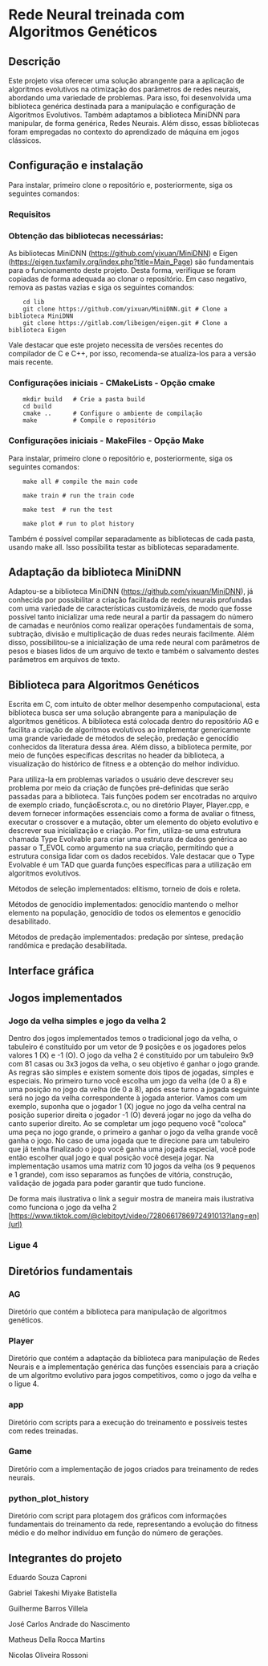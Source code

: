 # Rede Neural treinada com Algoritmos Genéticos

## Descrição

Este projeto visa oferecer uma solução abrangente para a aplicação de algoritmos evolutivos na otimização dos parâmetros de redes neurais, abordando uma variedade de problemas. Para isso, foi desenvolvida uma biblioteca genérica destinada para a manipulação e configuração de Algoritmos Evolutivos. Também adaptamos a biblioteca MiniDNN para manipular, de forma genérica, Redes Neurais. Além disso, essas bibliotecas foram empregadas no contexto do aprendizado de máquina em jogos clássicos.

## Configuração e instalação

Para instalar, primeiro clone o repositório e, posteriormente, siga os seguintes comandos:

### Requisitos

### Obtenção das bibliotecas necessárias:

As bibliotecas MiniDNN (https://github.com/yixuan/MiniDNN) e Eigen (https://eigen.tuxfamily.org/index.php?title=Main_Page) são fundamentais para o funcionamento deste projeto. Desta forma, verifique se foram copiadas de forma adequada ao clonar o repositório. Em caso negativo, remova as pastas vazias e siga os seguintes comandos:

```shell
    cd lib
    git clone https://github.com/yixuan/MiniDNN.git # Clone a biblioteca MiniDNN
    git clone https://gitlab.com/libeigen/eigen.git # Clone a biblioteca Eigen
```

Vale destacar que este projeto necessita de versões recentes do compilador de C e C++, por isso, recomenda-se atualiza-los para a versão mais recente.


### Configurações iniciais - CMakeLists - Opção cmake

```shell
    mkdir build   # Crie a pasta build
    cd build      
    cmake ..      # Configure o ambiente de compilação
    make          # Compile o repositório
```

### Configurações iniciais - MakeFiles - Opção Make

Para instalar, primeiro clone o repositório e, posteriormente, siga os seguintes comandos:

```shell
    make all # compile the main code

    make train # run the train code

    make test  # run the test

    make plot # run to plot history
```
Também é possível compilar separadamente as bibliotecas de cada pasta, usando make all. Isso possibilita testar as bibliotecas separadamente.

## Adaptação da biblioteca MiniDNN

Adaptou-se a biblioteca MiniDNN (https://github.com/yixuan/MiniDNN), já conhecida por possibilitar a criação facilitada de redes neurais profundas com uma variedade de características customizáveis, de modo que fosse possível tanto inicializar uma rede neural a partir da passagem do número de camadas e neurônios como realizar operações fundamentais de soma, subtração, divisão e multiplicação de duas redes neurais facilmente. Além disso, possibilitou-se a inicialização de uma rede neural com parâmetros de pesos e biases lidos de um arquivo de texto e também o salvamento destes parâmetros em arquivos de texto. 


## Biblioteca para Algoritmos Genéticos

Escrita em C, com intuíto de obter melhor desempenho computacional, esta biblioteca busca ser uma solução abrangente para a manipulação de algoritmos genéticos. A biblioteca está colocada dentro do repositório AG e facilita a criação de algoritmos evolutivos ao implementar genericamente uma grande variedade de métodos de seleção, predação e genocídio conhecidos da literatura dessa área. Além disso, a biblioteca permite, por meio de funções específicas descritas no header da biblioteca, a visualização do histórico de fitness e a obtenção do melhor indivíduo.

Para utiliza-la em problemas variados o usuário deve descrever seu problema por meio da criação de funções pré-definidas que serão passadas para a biblioteca. Tais funções podem ser encotradas no arquivo de exemplo criado, funçãoEscrota.c, ou no diretório Player, Player.cpp, e devem fornecer informações essenciais como a forma de avaliar o fitness, executar o crossover e a mutação, obter um elemento do objeto evolutivo e descrever sua inicialização e criação. Por fim, utiliza-se uma estrutura chamada Type Evolvable para criar uma estrutura de dados genérica ao passar o T_EVOL como argumento na sua criação, permitindo que a estrutura consiga lidar com os dados recebidos. Vale destacar que o Type Evolvable é um TAD que guarda funções específicas para a utilização em algoritmos evolutivos.

Métodos de seleção implementados: elitismo, torneio de dois e roleta. 

Métodos de genocídio implementados: genocídio mantendo o melhor elemento na população, genocídio de todos os elementos e genocídio desabilitado.

Métodos de predação implementados: predação por síntese, predação randômica e predação desabilitada.


## Interface gráfica



## Jogos implementados

### Jogo da velha simples e jogo da velha 2
Dentro dos jogos implementados temos o tradicional jogo da velha, o tabuleiro é constituido por um vetor de 9 posições e os jogadores pelos valores 1 (X) e -1 (O). O jogo da velha 2 é constituido por um tabuleiro 9x9 com 81 casas ou 3x3 jogos da velha, o seu objetivo é ganhar o jogo grande. As regras são simples e existem somente dois tipos de jogadas, simples e especiais. No primeiro turno você escolha um jogo da velha (de 0 a 8) e uma posição no jogo da velha (de 0 a 8), após esse turno a jogada seguinte será no jogo da velha correspondente à jogada anterior. Vamos com um exemplo, suponha que o jogador 1 (X) jogue no jogo da velha central na posição superior direita o jogador -1 (O) deverá jogar no jogo da velha do canto superior direito. Ao se completar um jogo pequeno você "coloca" uma peça no jogo grande, o primeiro a ganhar o jogo da velha grande você ganha o jogo. No caso de uma jogada que te direcione para um tabuleiro que já tenha finalizado o jogo você ganha uma jogada especial, você pode então escolher qual jogo e qual posição você deseja jogar. Na implementação usamos uma matriz com 10 jogos da velha (os 9 pequenos e 1 grande), com isso separamos as funções de vitória, construção, validação de jogada para poder garantir que tudo funcione.

De forma mais ilustrativa o link a seguir mostra de maneira mais ilustrativa como funciona o jogo da velha 2 [https://www.tiktok.com/@clebitoyt/video/7280661786972491013?lang=en](url)




### Ligue 4




## Diretórios fundamentais

### AG

Diretório que contém a biblioteca para manipulação de algoritmos genéticos.

### Player

Diretório que contém a adaptação da biblioteca para manipulação de Redes Neurais e a implementação genérica das funções essenciais para a criação de um algoritmo evolutivo para jogos competitivos, como o jogo da velha e o ligue 4. 

### app

Diretório com scripts para a execução do treinamento e possíveis testes com redes treinadas. 

### Game

Diretório com a implementação de jogos criados para treinamento de redes neurais. 

### python_plot_history

Diretório com script para plotagem dos gráficos com informações fundamentais do treinamento da rede, representando a evolução do fitness médio e do melhor indivíduo em função do número de gerações.


## Integrantes do projeto

Eduardo Souza Caproni

Gabriel Takeshi Miyake Batistella

Guilherme Barros Villela

José Carlos Andrade do Nascimento

Matheus Della Rocca Martins

Nicolas Oliveira Rossoni
